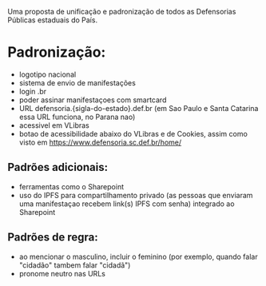 Uma proposta de unificação e padronização de todos as Defensorias Públicas estaduais do País.

# Padronização:
- logotipo nacional
- sistema de envio de manifestações
- login .br
- poder assinar manifestaçoes com smartcard
- URL defensoria.{sigla-do-estado}.def.br (em Sao Paulo e Santa Catarina essa URL funciona, no Parana nao)
- acessivel em VLibras
- botao de acessibilidade abaixo do VLibras e de Cookies, assim como visto em https://www.defensoria.sc.def.br/home/

## Padrões adicionais:
- ferramentas como o Sharepoint
- uso do IPFS para compartilhamento privado (as pessoas que enviaram uma manifestaçao recebem link(s) IPFS com senha) integrado ao Sharepoint

## Padrões de regra:
- ao mencionar o masculino, incluir o feminino (por exemplo, quando falar "cidadão" tambem falar "cidadã")
- pronome neutro nas URLs
